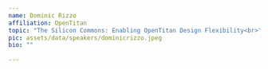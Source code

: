 ```yaml
---
name: Dominic Rizzo
affiliation: OpenTitan
topic: "The Silicon Commons: Enabling OpenTitan Design Flexibility<br>"
pic: assets/data/speakers/dominicrizzo.jpeg
bio: ""
    
---
```


